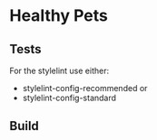 # Healthy Pets

## Tests

For the stylelint use either:

- stylelint-config-recommended or
- stylelint-config-standard

## Build